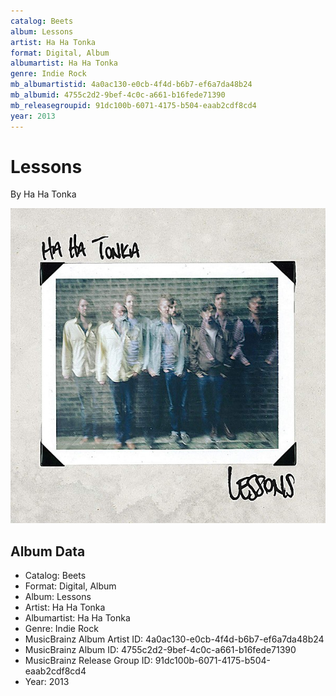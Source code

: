```yaml
---
catalog: Beets
album: Lessons
artist: Ha Ha Tonka
format: Digital, Album
albumartist: Ha Ha Tonka
genre: Indie Rock
mb_albumartistid: 4a0ac130-e0cb-4f4d-b6b7-ef6a7da48b24
mb_albumid: 4755c2d2-9bef-4c0c-a661-b16fede71390
mb_releasegroupid: 91dc100b-6071-4175-b504-eaab2cdf8cd4
year: 2013
---
```


# Lessons

By Ha Ha Tonka

![](../../assets/beetscovers/Ha_Ha_Tonka-Lessons.jpg)

## Album Data

- Catalog: Beets
- Format: Digital, Album
- Album: Lessons
- Artist: Ha Ha Tonka
- Albumartist: Ha Ha Tonka
- Genre: Indie Rock
- MusicBrainz Album Artist ID: 4a0ac130-e0cb-4f4d-b6b7-ef6a7da48b24
- MusicBrainz Album ID: 4755c2d2-9bef-4c0c-a661-b16fede71390
- MusicBrainz Release Group ID: 91dc100b-6071-4175-b504-eaab2cdf8cd4
- Year: 2013

